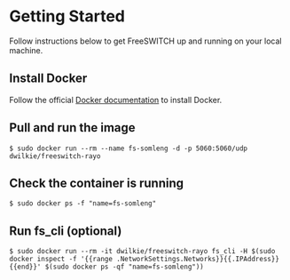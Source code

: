 # Getting Started

Follow instructions below to get FreeSWITCH up and running on your local machine.

## Install Docker

Follow the official [Docker documentation](https://docs.docker.com/engine/installation/) to install Docker.

## Pull and run the image

```
$ sudo docker run --rm --name fs-somleng -d -p 5060:5060/udp dwilkie/freeswitch-rayo
```

## Check the container is running

```
$ sudo docker ps -f "name=fs-somleng"
```

## Run fs_cli (optional)

```
$ sudo docker run --rm -it dwilkie/freeswitch-rayo fs_cli -H $(sudo docker inspect -f '{{range .NetworkSettings.Networks}}{{.IPAddress}}{{end}}' $(sudo docker ps -qf "name=fs-somleng"))
```
